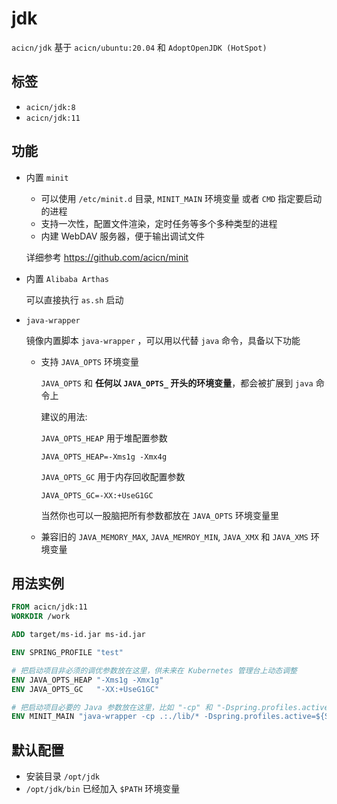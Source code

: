 # jdk

`acicn/jdk` 基于 `acicn/ubuntu:20.04` 和 `AdoptOpenJDK (HotSpot)`

## 标签

* `acicn/jdk:8`
* `acicn/jdk:11`

## 功能

* 内置 `minit`

    - 可以使用 `/etc/minit.d` 目录, `MINIT_MAIN` 环境变量 或者 `CMD` 指定要启动的进程
    - 支持一次性，配置文件渲染，定时任务等多个多种类型的进程
    - 内建 WebDAV 服务器，便于输出调试文件

    
    详细参考 https://github.com/acicn/minit

* 内置 `Alibaba Arthas`

    可以直接执行 `as.sh` 启动

* `java-wrapper`

    镜像内置脚本 `java-wrapper` ，可以用以代替 `java` 命令，具备以下功能

    - 支持 `JAVA_OPTS` 环境变量

         `JAVA_OPTS` 和 **任何以 `JAVA_OPTS_` 开头的环境变量**，都会被扩展到 `java` 命令上

         建议的用法:

         `JAVA_OPTS_HEAP` 用于堆配置参数

         `JAVA_OPTS_HEAP=-Xms1g -Xmx4g`

         `JAVA_OPTS_GC` 用于内存回收配置参数

         `JAVA_OPTS_GC=-XX:+UseG1GC`

         当然你也可以一股脑把所有参数都放在 `JAVA_OPTS` 环境变量里

    - 兼容旧的 `JAVA_MEMORY_MAX`, `JAVA_MEMROY_MIN`, `JAVA_XMX` 和 `JAVA_XMS` 环境变量

## 用法实例

``` dockerfile
FROM acicn/jdk:11
WORKDIR /work

ADD target/ms-id.jar ms-id.jar

ENV SPRING_PROFILE "test"

# 把启动项目非必须的调优参数放在这里，供未来在 Kubernetes 管理台上动态调整
ENV JAVA_OPTS_HEAP "-Xms1g -Xmx1g"
ENV JAVA_OPTS_GC   "-XX:+UseG1GC"

# 把启动项目必要的 Java 参数放在这里，比如 "-cp" 和 "-Dspring.profiles.active=${SPRING_PROFILE}" 参数
ENV MINIT_MAIN "java-wrapper -cp .:./lib/* -Dspring.profiles.active=${SPRING_PROFILE} -jar ms-id.jar"
```

## 默认配置

* 安装目录 `/opt/jdk`
* `/opt/jdk/bin` 已经加入 `$PATH` 环境变量
